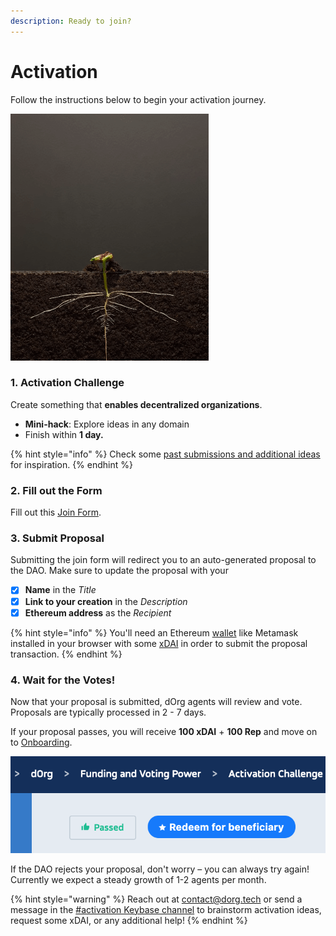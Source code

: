 ```yaml
---
description: Ready to join?
---
```


# Activation

Follow the instructions below to begin your activation journey.

![](../.gitbook/assets/plant2.gif)

### 1. Activation Challenge

Create something that **enables decentralized organizations**.

* **Mini-hack**: Explore ideas in any domain 
* Finish within **1 day.**

{% hint style="info" %}
Check some [past submissions and additional ideas](https://github.com/dOrgTech/activation-challenge-examples) for inspiration.
{% endhint %}

### 2. Fill out the Form

Fill out this [Join Form](https://dorg.tech/join/).  

### 3. Submit Proposal

Submitting the join form will redirect you to an auto-generated proposal to the DAO. Make sure to update the proposal with your

* [x] **Name** in the _Title_
* [x] **Link to your creation** in the _Description_
* [x] **Ethereum address** as the _Recipient_

{% hint style="info" %}
You'll need an Ethereum [wallet](../glossary/web3.md#wallet) like Metamask installed in your browser with some [xDAI](https://github.com/dOrgTech/Handbook/blob/ad57e0b6e99013e3d6a88ba5f379666cfb7715f6/glossary/web3.md#xdai-network) in order to submit the proposal transaction. 
{% endhint %}

### 4. Wait for the Votes!

Now that your proposal is submitted, dOrg agents will review and vote. Proposals are typically processed in 2 - 7 days.

If your proposal passes, you will receive **100 xDAI** + **100 Rep** and move on to [Onboarding](onboarding.md).

![Don&apos;t forget to Redeem your proposal after it passes!](../.gitbook/assets/screen-shot-2020-06-26-at-4.30.04-pm%20%281%29.png)

If the DAO rejects your proposal, don't worry – you can always try again! Currently we expect a steady growth of 1-2 agents per month.

{% hint style="warning" %}
Reach out at [contact@dorg.tech](mailto:contact@dorg.tech) or send a message in the [\#activation Keybase channel](https://keybase.io/team/dorg.membrane) to brainstorm activation ideas, request some xDAI, or any additional help!
{% endhint %}

